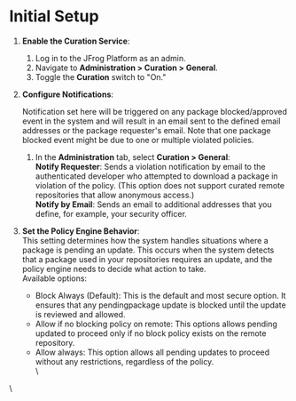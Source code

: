 # Initial Setup

1. **Enable the Curation Service**:
   1. Log in to the JFrog Platform as an admin.
   2. Navigate to **Administration > Curation > General**.
   3. Toggle the **Curation** switch to "On."
2.  **Configure Notifications**:&#x20;

    Notification set here will be triggered on any package blocked/approved event in the system and will result in an email sent to the defined email addresses or the package requester's email. Note that one package blocked event might be due to one or multiple violated policies.

    1. In the **Administration** tab, select **Curation > General**:\
       **Notify Requester**: Sends a violation notification by email to the authenticated developer who attempted to download a package in violation of the policy. (This option does not support curated remote repositories that allow anonymous access.)\
       **Notify by Email**: Sends an email to additional addresses that you define, for example, your security officer.
3. **Set the Policy Engine Behavior**: \
   This setting determines how the system handles situations where a package is pending an update. This occurs when the system detects that a package used in your repositories requires an update, and the policy engine needs to decide what action to take. \
   Available options:&#x20;
   * Block Always (Default): This is the default and most secure option. It ensures that any pendingpackage update is blocked until the update is reviewed and allowed.&#x20;
   * Allow if no blocking policy on remote: This options allows pending updated to proceed only if no block policy exists on the remote repository.&#x20;
   * Allow always: This option allows all pending updates to proceed without any restrictions, regardless of the policy. \
     \


\








